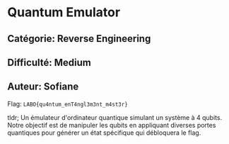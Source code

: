 # Quantum Emulator
## Catégorie: Reverse Engineering
## Difficulté: Medium
## Auteur: Sofiane

Flag: `LABO{qu4ntum_enT4ngl3m3nt_m4st3r}`

tldr;
Un émulateur d'ordinateur quantique simulant un système à 4 qubits. Notre objectif est de manipuler les qubits en appliquant diverses portes quantiques pour générer un état spécifique qui débloquera le flag.

